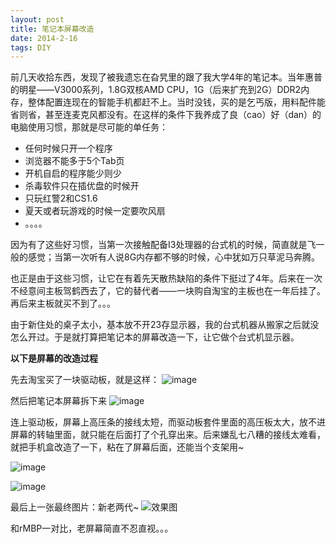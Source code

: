 ```yaml
---
layout: post
title: 笔记本屏幕改造
date: 2014-2-16
tags: DIY
---
```



前几天收拾东西，发现了被我遗忘在旮旯里的跟了我大学4年的笔记本。当年惠普的明星——V3000系列，1.8G双核AMD CPU，1G（后来扩充到2G）DDR2内存，整体配置连现在的智能手机都赶不上。当时没钱，买的是乞丐版，用料配件能省则省，甚至连麦克风都没有。在这样的条件下我养成了良（cao）好（dan）的电脑使用习惯，那就是尽可能的单任务：

* 任何时候只开一个程序
* 浏览器不能多于5个Tab页
* 开机自启的程序能少则少
* 杀毒软件只在插优盘的时候开
* 只玩红警2和CS1.6
* 夏天或者玩游戏的时候一定要吹风扇
* 。。。。

因为有了这些好习惯，当第一次接触配备I3处理器的台式机的时候，简直就是飞一般的感觉；当第一次听有人说8G内存都不够的时候，心中犹如万只草泥马奔腾。

也正是由于这些习惯，让它在有着先天散热缺陷的条件下挺过了4年。后来在一次不经意间主板驾鹤西去了，它的替代者——一块购自淘宝的主板也在一年后挂了。再后来主板就买不到了。。。

由于新住处的桌子太小，基本放不开23存显示器，我的台式机器从搬家之后就没怎么开过。于是就打算把笔记本的屏幕改造一下，让它做个台式机显示器。

**以下是屏幕的改造过程**

先去淘宝买了一块驱动板，就是这样：
![image](http://ww2.sinaimg.cn/large/62707ca0gw1edkju61h29j20qo0hl79e.jpg)

然后把笔记本屏幕拆下来
![image](http://ww1.sinaimg.cn/large/62707ca0gw1edkjmaquq8j21kw16oaqe.jpg)

连上驱动板，屏幕上高压条的接线太短，而驱动板套件里面的高压板太大，放不进屏幕的转轴里面，就只能在后面打了个孔穿出来。后来嫌乱七八糟的接线太难看，就把手机盒改造了一下，粘在了屏幕后面，还能当个支架用~

![image](http://ww2.sinaimg.cn/large/62707ca0gw1edkjmzo8nij21kw16o7l7.jpg)

![image](http://ww4.sinaimg.cn/large/62707ca0gw1edkjnnf8uqj21kw16o1d3.jpg)

最后上一张最终图片：新老两代~
![效果图](http://ww2.sinaimg.cn/large/62707ca0gw1edkjk0sbe5j21kw16oavg.jpg)

和rMBP一对比，老屏幕简直不忍直视。。。